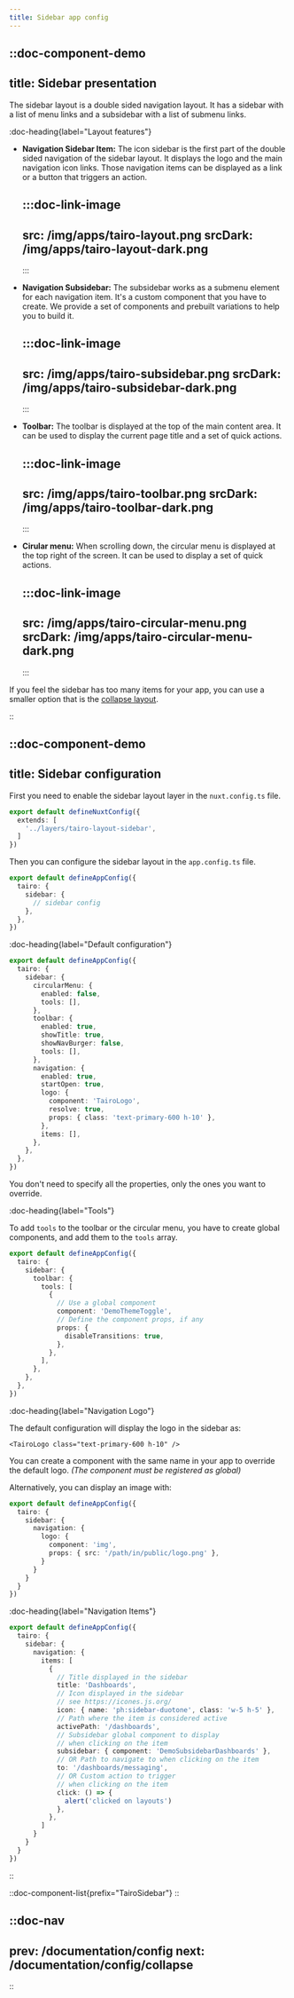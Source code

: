 ```yaml
---
title: Sidebar app config
---
```


::doc-component-demo
---
title: Sidebar presentation
---
The sidebar layout is a double sided navigation layout. It has a sidebar with a list of menu links and a subsidebar with a list of submenu links.

:doc-heading{label="Layout features"}

- **Navigation Sidebar Item:** The icon sidebar is the first part of the double sided navigation of the sidebar layout. It displays the logo and the main navigation icon links. Those navigation items can be displayed as a link or a button that triggers an action.

  :::doc-link-image
  ---
  src: /img/apps/tairo-layout.png
  srcDark: /img/apps/tairo-layout-dark.png
  ---
  :::


- **Navigation Subsidebar:** The subsidebar works as a submenu element for each navigation item. It's a custom component that you have to create. We provide a set of components and prebuilt variations to help you to build it.

  :::doc-link-image
  ---
  src: /img/apps/tairo-subsidebar.png
  srcDark: /img/apps/tairo-subsidebar-dark.png
  ---
  :::


- **Toolbar:** The toolbar is displayed at the top of the main content area. It can be used to display the current page title and a set of quick actions.

  :::doc-link-image
  ---
  src: /img/apps/tairo-toolbar.png
  srcDark: /img/apps/tairo-toolbar-dark.png
  ---
  :::


- **Cirular menu:** When scrolling down, the circular menu is displayed at the top right of the screen. It can be used to display a set of quick actions.

  :::doc-link-image
  ---
  src: /img/apps/tairo-circular-menu.png
  srcDark: /img/apps/tairo-circular-menu-dark.png
  ---
  :::


If you feel the sidebar has too many items for your app, you can use a smaller option that is the [collapse layout](/documentation/config/collapse).

::


::doc-component-demo
---
title: Sidebar configuration
---

First you need to enable the sidebar layout layer in the `nuxt.config.ts` file.

```ts [.app/nuxt.config.ts]
export default defineNuxtConfig({
  extends: [
    '../layers/tairo-layout-sidebar',
  ]
})
```

Then you can configure the sidebar layout in the `app.config.ts` file.


```ts [.app/app.config.ts]
export default defineAppConfig({
  tairo: {
    sidebar: {
      // sidebar config
    },
  },
})
```



:doc-heading{label="Default configuration"}

```ts [layers/tairo-layout-sidebar/app.config.ts]
export default defineAppConfig({
  tairo: {
    sidebar: {
      circularMenu: {
        enabled: false,
        tools: [],
      },
      toolbar: {
        enabled: true,
        showTitle: true,
        showNavBurger: false,
        tools: [],
      },
      navigation: {
        enabled: true,
        startOpen: true,
        logo: {
          component: 'TairoLogo',
          resolve: true,
          props: { class: 'text-primary-600 h-10' },
        },
        items: [],
      },
    },
  },
})
```

You don't need to specify all the properties, only the ones you want to override.



:doc-heading{label="Tools"}

To add `tools` to the toolbar or the circular menu, you have to create global components, and add them to the `tools` array.

```ts [.app/app.config.ts]
export default defineAppConfig({
  tairo: {
    sidebar: {
      toolbar: {
        tools: [
          {
            // Use a global component
            component: 'DemoThemeToggle',
            // Define the component props, if any
            props: {
              disableTransitions: true,
            },
          },
        ],
      },
    },
  },
})
```


:doc-heading{label="Navigation Logo"}

The default configuration will display the logo in the sidebar as:

```vue
<TairoLogo class="text-primary-600 h-10" />
```

You can create a component with the same name
in your app to override the default logo. *(The component must be registered as global)*

Alternatively, you can display an image with:
```ts [.app/app.config.ts]
export default defineAppConfig({
  tairo: {
    sidebar: {
      navigation: {
        logo: {
          component: 'img',
          props: { src: '/path/in/public/logo.png' },
        }
      }
    }
  }
})
```


:doc-heading{label="Navigation Items"}

```ts [.app/app.config.ts]
export default defineAppConfig({
  tairo: {
    sidebar: {
      navigation: {
        items: [
          {
            // Title displayed in the sidebar 
            title: 'Dashboards',
            // Icon displayed in the sidebar
            // see https://icones.js.org/ 
            icon: { name: 'ph:sidebar-duotone', class: 'w-5 h-5' },
            // Path where the item is considered active
            activePath: '/dashboards',
            // Subsidebar global component to display 
            // when clicking on the item
            subsidebar: { component: 'DemoSubsidebarDashboards' },
            // OR Path to navigate to when clicking on the item
            to: '/dashboards/messaging',
            // OR Custom action to trigger 
            // when clicking on the item
            click: () => {
              alert('clicked on layouts')
            },
          },
        ]
      }
    }
  }
})
```

::



::doc-component-list{prefix="TairoSidebar"}
::


::doc-nav
---
prev: /documentation/config
next: /documentation/config/collapse
---
::